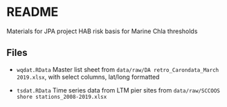 # README

Materials for JPA project HAB risk basis for Marine Chla thresholds

## Files

* `wqdat.RData` Master list sheet from `data/raw/DA retro_Carondata_March 2019.xlsx`, with select columns, lat/long formatted

* `tsdat.RData` Time series data from LTM pier sites from `data/raw/SCCOOS shore stations_2008-2019.xlsx`